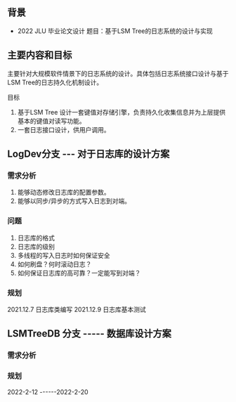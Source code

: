 ## 背景
- 2022 JLU 毕业论文设计 题目：基于LSM Tree的日志系统的设计与实现

## 主要内容和目标
主要针对大规模软件情景下的日志系统的设计。具体包括日志系统接口设计与基于LSM Tree的日志持久化机制设计。

目标
1. 基于LSM Tree 设计一套键值对存储引擎，负责持久化收集信息并为上层提供基本的键值对读写功能。
2. 一套日志接口设计，供用户调用。


## LogDev分支 --- 对于日志库的设计方案

### 需求分析
1. 能够动态修改日志库的配置参数。
2. 能够以同步/异步的方式写入日志到对端。

### 问题
1. 日志库的格式
2. 日志库的级别
3. 多线程的写入日志时如何保证安全
4. 如何刷盘？何时滚动日志？
5. 如何保证日志库的高可靠？一定能写到对端？

### 规划

 2021.12.7 日志库类编写
 2021.12.9 日志库基本测试


## LSMTreeDB 分支 ----- 数据库设计方案

### 需求分析


### 规划

2022-2-12 ------2022-2-20




 